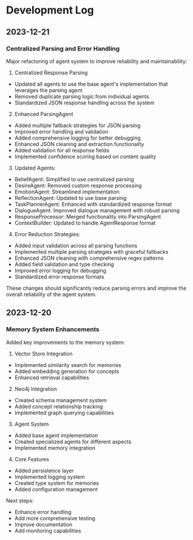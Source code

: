 # Development Log

## 2023-12-21

### Centralized Parsing and Error Handling

Major refactoring of agent system to improve reliability and maintainability:

1. Centralized Response Parsing
- Updated all agents to use the base agent's implementation that leverages the parsing agent
- Removed duplicate parsing logic from individual agents
- Standardized JSON response handling across the system

2. Enhanced ParsingAgent
- Added multiple fallback strategies for JSON parsing
- Improved error handling and validation
- Added comprehensive logging for better debugging
- Enhanced JSON cleaning and extraction functionality
- Added validation for all response fields
- Implemented confidence scoring based on content quality

3. Updated Agents:
- BeliefAgent: Simplified to use centralized parsing
- DesireAgent: Removed custom response processing
- EmotionAgent: Streamlined implementation
- ReflectionAgent: Updated to use base parsing
- TaskPlannerAgent: Enhanced with standardized response format
- DialogueAgent: Improved dialogue management with robust parsing
- ResponseProcessor: Merged functionality into ParsingAgent
- ContextBuilder: Updated to handle AgentResponse format

4. Error Reduction Strategies:
- Added input validation across all parsing functions
- Implemented multiple parsing strategies with graceful fallbacks
- Enhanced JSON cleaning with comprehensive regex patterns
- Added field validation and type checking
- Improved error logging for debugging
- Standardized error response formats

These changes should significantly reduce parsing errors and improve the overall reliability of the agent system.

## 2023-12-20

### Memory System Enhancements

Added key improvements to the memory system:

1. Vector Store Integration
- Implemented similarity search for memories
- Added embedding generation for concepts
- Enhanced retrieval capabilities

2. Neo4j Integration
- Created schema management system
- Added concept relationship tracking
- Implemented graph querying capabilities

3. Agent System
- Added base agent implementation
- Created specialized agents for different aspects
- Implemented memory integration

4. Core Features
- Added persistence layer
- Implemented logging system
- Created type system for memories
- Added configuration management

Next steps:
- Enhance error handling
- Add more comprehensive testing
- Improve documentation
- Add monitoring capabilities
